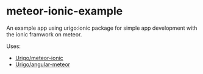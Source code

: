 meteor-ionic-example
====================

An example app using urigo:ionic package for simple app development with the ionic framwork on meteor.

Uses:
* [Urigo/meteor-ionic](https://github.com/Urigo/meteor-ionic)
* [Urigo/angular-meteor](https://github.com/Urigo/angular-meteor)


